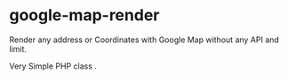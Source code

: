 # google-map-render

Render any address or Coordinates with Google Map without any API and limit.

Very Simple PHP class .
